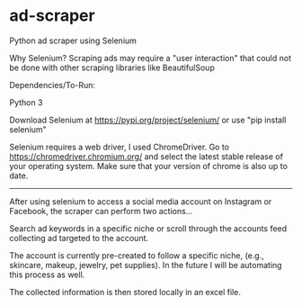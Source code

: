 # ad-scraper
Python ad scraper using Selenium

Why Selenium? Scraping ads may require a "user interaction" that could not be done with other scraping libraries like BeautifulSoup

Dependencies/To-Run:

Python 3

Download Selenium at https://pypi.org/project/selenium/ or use "pip install selenium"

Selenium requires a web driver, I used ChromeDriver. Go to  https://chromedriver.chromium.org/ and select the latest stable release of your operating system. Make sure that your version of chrome is also up to date.

---------------------------------

After using selenium to access a social media account on Instagram or Facebook, the scraper can perform two actions…

Search ad keywords in a specific niche or scroll through the accounts feed collecting ad targeted to the account.

The account is currently pre-created to follow a specific niche, (e.g., skincare, makeup, jewelry, pet supplies). In the future I will be automating this process as well.

The collected information is then stored locally in an excel file.





